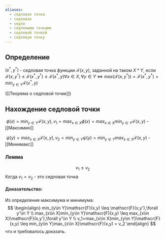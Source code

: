 ```yaml
---
aliases:
  - седловая точка
  - седловая
  - седло
  - седловыми точками
  - седловой точкой
  - седловую точку
---
```

## Определение

$(x^*, y^*)$ - седловая точка функции $\mathscr{F}(x,y)$, заданной на таком $X * Y$, если $\mathscr{F}(x,y^*) \leq \mathscr{F}(x^*,y^*) \leq \mathscr{F}(x^*,y) \forall x\in X, \forall y \in Y$ <=> $max(\mathscr{F}(x,y^*)) = \mathscr{F}(x^*,y^*) = min_{y\in Y}\mathscr{F}(x^*,y)$

([[Теорема о седловой точке]])
  

## Нахождение седловой точки

 $\phi(x) = min_{y\in Y}\mathscr{F}(x,y), v_1 = max_{x\in X}\phi(x)=max_{x\in X}min_{y\in Y}\mathscr{F}(x,y)$ - [[Максимин]]

 $\psi(y)=max_{x\in X}\mathscr{F}(x,y),v_2=min_{y\in Y}\psi(y)=min_{y\in Y}max_{x\in X}\mathscr{F}(x,y)$ - [[Минимакс]]

### Лемма

$$v_1 \leq v_2$$
Когда $v_1 = v_2$ - это седловая точка

#### Доказательство:
Из определения максимума и минимума:
$$
\begin{align}
min_{y\in Y}\mathscr{F}(x,y) \leq \mathscr{F}(x,y'),\forall y'\in Y \\
max_{x\in X}min_{y\in Y}\mathscr{F}(x,y) \leq max_{x\in X}\mathscr{F}(x,y'),\forall y'\in Y \\
 v_1=max_{x\in X}min_{y\in Y}\mathscr{F}(x,y) \leq min_{y\in Y}max_{x\in X}\mathscr{F}(x,y) = v_2
\end{align}
$$что и требовалось доказать.